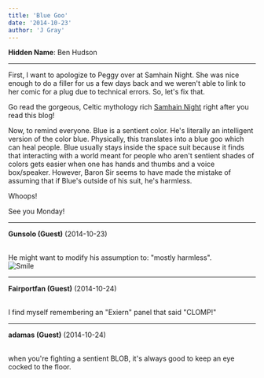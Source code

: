 ```yaml
---
title: 'Blue Goo'
date: '2014-10-23'
author: 'J Gray'
---
```


<p><strong>Hidden Name</strong>: Ben Hudson</p><hr><p>First, I want to apologize to Peggy over at Samhain Night. She was nice enough to do a filler for us a few days back and we weren't able to link to her comic for a plug due to technical errors. So, let's fix that.</p><p>Go read the gorgeous, Celtic mythology rich <a href="http://samhainnight.com/the-comic/" target="_blank">Samhain Night</a> right after you read this blog!</p><p>Now, to remind everyone. Blue is a sentient color. He's literally an intelligent version of the color blue. Physically, this translates into a blue goo which can heal people. Blue usually stays inside the space suit because it finds that interacting with a world meant for people who aren't sentient shades of colors gets easier when one has hands and thumbs and a voice box/speaker. However, Baron Sir seems to have made the mistake of assuming that if Blue's outside of his suit, he's harmless.</p><p>Whoops!</p><p>See you Monday!</p>

---
**Gunsolo (Guest)** (2014-10-23)

<br> He might want to modify his assumption to: "mostly harmless".<br><img src="//smilies/smile.gif" alt="Smile" border="0"><br>

---
**Fairportfan (Guest)** (2014-10-24)

<br> I find myself remembering an "Exiern" panel that said "CLOMP!"

---
**adamas (Guest)** (2014-10-24)

<br> when you're fighting a sentient BLOB, it's always good to keep an eye cocked to the floor.<br>


